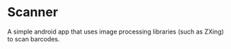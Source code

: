 # Scanner

A simple android app that uses image processing libraries (such as ZXing) to scan barcodes.
